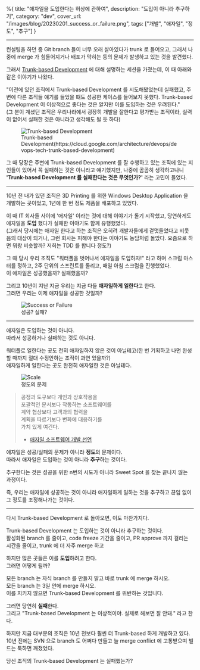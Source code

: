 %{
title: "애자일을 도입한다는 허상에 관하여",
description: "도입이 아니라 추구하기",
category: "dev",
cover_url: "/images/blog/20230201_success_or_failure.png",
tags: ["개발", "애자일", "정도", "추구"]
}

---

컨설팅을 하던 중 Git branch 들이 너무 오래 살아있다가 trunk 로 들어오고, 그래서 나중에 merge 가 힘들어지거나 배포가 막히는 등의 문제가 발생하고 있는 것을 발견했다.

그래서 [Trunk-based Development](https://trunkbaseddevelopment.com/) 에 대해 설명하는 세션을 가졌는데, 이 때 아래와 같은 이야기가 나왔다.

"이전에 있던 조직에서 Trunk-based Development 를 시도해봤었는데 실패했고, 주변에 다른 조직들 얘기를 들었을 떄도 성공한 케이스를 들어보지 못했다. Trunk-based Development 이 이상적으로 좋다는 것은 알지만 이를 도입하는 것은 우려된다."\
(그 분이 계셨던 조직은 우리나라에서 굉장히 개발을 잘한다고 평가받는 조직이라, 실력이 없어서 실패한 것은 아니라고 생각해도 될 듯 하다)

<figure>
  <img src="/images/blog/20230201_trunk_based_development.svg" alt="Trunk-based Development">
  <figcaption>Trunk-based Development(https://cloud.google.com/architecture/devops/devops-tech-trunk-based-development)</figcaption>
</figure>

그 때 당장은 주변에 Trunk-based Development 를 잘 수행하고 있는 조직에 있는 지인들이 있어서 꼭 실패하는 것은 아니라고 얘기했지만, 나중에 곰곰히 생각하고나니 **'Trunk-based Development 를 실패한다는 것은 무엇인가?'** 라는 고민이 들었다.

---

10년 전 내가 있던 조직은 3D Printing 를 위한 Windows Desktop Application 을 개발하는 곳이었고, 1년에 한 번 정도 제품을 배포하고 있었다.

이 때 IT 회사들 사이에 '애자일' 이라는 것에 대해 이야기가 돌기 시작했고, 당연하게도 애자일을 **도입** 했다가 실패한 이야기도 함께 유행했었다.\
(그래서 당시에는 애자일 한다고 하는 조직은 오히려 개발자들에게 겉멋들었다고 비웃음의 대상이 되거나, 그런 회사는 피해야 한다는 이야기도 농담처럼 돌았다. 요즘으로 하면 뭐랑 비슷할까? 저희는 TDD 를 합니다 정도?)

그 때 당시 우리 조직도 "워터폴을 벗어나서 애자일을 도입하자!" 라고 하며 스크럼 마스터를 정하고, 2주 단위의 스프린트를 돌리고, 매일 아침 스크럼을 진행했었다.\
이 애자일은 성공했을까? 실패했을까?

그리고 10년이 지난 지금 우리는 지금 다들 **애자일하게 일한다**고 한다.\
그러면 우리는 이제 애자일을 성공한 것일까?

<figure>
  <img src="/images/blog/20230201_success_or_failure.png" alt="Success or Failure">
  <figcaption>성공? 실패?</figcaption>
</figure>

---

애자일은 도입하는 것이 아니다.\
따라서 성공하거나 실패하는 것도 아니다.

워터폴로 일한다는 곳도 전혀 애자일하지 않은 것이 아닐테고(한 번 기획하고 나면 완성할 때까지 절대 수정안하는 조직이 과연 있을까?)\
애자일하게 일한다는 곳도 완전히 애자일한 것은 아닐테다.

<figure>
  <img src="/images/blog/20230201_scale.png" alt="Scale">
  <figcaption>정도의 문제</figcaption>
</figure>

> 공정과 도구보다 개인과 상호작용을\
> 포괄적인 문서보다 작동하는 소프트웨어를\
> 계약 협상보다 고객과의 협력을\
> 계획을 따르기보다 변화에 대응하기를\
> 가치 있게 여긴다.
> - [애자일 소프트웨어 개발 선언](https://agilemanifesto.org/iso/ko/manifesto.html)

애자일은 성공/실패의 문제가 아니라 **정도**의 문제이다.\
따라서 애자일은 도입하는 것이 아니라 **추구**하는 것이다.

추구한다는 것은 성공을 위한 n번의 시도가 아니라 Sweet Spot 을 찾는 끝나지 않는 과정이다.

즉, 우리는 애자일에 성공하는 것이 아니라 애자일하게 일하는 것을 추구하고 끊임 없이 그 정도를 조정해나가는 것이다.

---

다시 Trunk-based Development 로 돌아오면, 이도 마찬가지다.

Trunk-based Development 는 도입하는 것이 아니라 추구하는 것이다.\
활성화된 branch 를 줄이고, code freeze 기간을 줄이고, PR approve 까지 걸리는 시간을 줄이고, trunk 에 더 자주 merge 하고

하지만 많은 곳들은 이를 **도입**하려고 한다.\
그러면 어떻게 될까?

모든 branch 는 자식 branch 를 만들지 말고 바로 trunk 에 merge 하시오.\
모든 branch 는 3일 안에 merge 하시오.\
이를 지키지 않으면 Trunk-based Development 를 위반하는 것입니다.

그러면 당연히 **실패**한다.\
그리고 "Trunk-based Development 는 이상적이야. 실제로 해보면 잘 안돼." 라고 한다.

하지만 지금 대부분의 조직은 10년 전보다 훨씬 더 Trunk-based 하게 개발하고 있다.\
10년 전에는 SVN 으로 branch 도 어쩌다 만들고 늘 merge conflict 에 고통받으며 빌드는 툭하면 깨졌었다.

당신 조직의 Trunk-based Development 는 실패했는가?
